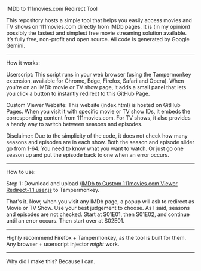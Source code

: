 IMDb to 111movies.com Redirect Tool

This repository hosts a simple tool that helps you easily access movies and TV shows on 111movies.com directly from IMDb pages. It is (in my opinion) possibly the fastest and simplest free movie streaming solution available. It’s fully free, non-profit and open source. All code is generated by Google Gemini.

----------------------------------------------------------------

How it works:

Userscript: This script runs in your web browser (using the Tampermonkey extension, available for Chrome, Edge, Firefox, Safari and Opera). When you're on an IMDb movie or TV show page, it adds a small panel that lets you click a button to instantly redirect to this GitHub Page.

Custom Viewer Website: This website (index.html) is hosted on GitHub Pages. When you visit it with specific movie or TV show IDs, it embeds the corresponding content from 111movies.com. For TV shows, it also provides a handy way to switch between seasons and episodes.

Disclaimer: Due to the simplicity of the code, it does not check how many seasons and episodes are in each show. Both the season and episode slider go from 1-64. You need to know what you want to watch. Or just go one season up and put the episode back to one when an error occurs.

----------------------------------------------------------------

How to use:

Step 1: Download and upload /[IMDb to Custom 111movies.com Viewer Redirect-1.1.user.js](https://github.com/NikoboiNFTB/imdb-111movies-redirect/blob/main/IMDb%20to%20Custom%20111movies.com%20Viewer%20Redirect-1.1.user.js) to Tampermonkey.

That's it. Now, when you visit any IMDb page, a popup will ask to redirect as Movie or TV Show. Use your best judgement to choose. As I said, seasons and episodes are not checked. Start at S01E01, then S01E02, and continue until an error occurs. Then start over at S02E01.

----------------------------------------------------------------

Highly recommend Firefox + Tampermonkey, as the tool is built for them. Any browser + userscript injector *might* work.

----------------------------------------------------------------

Why did I make this? Because I can.
